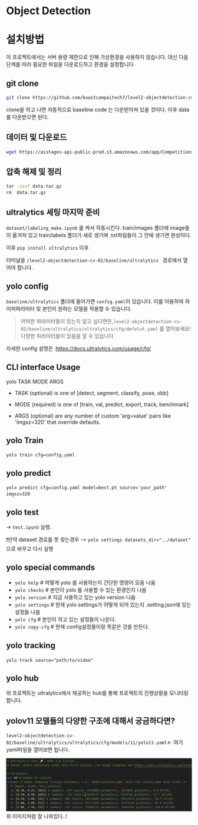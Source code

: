 # Object Detection 

# 설치방법

이 프로젝트에서는 서버 용량 제한으로 인해 가상환경을 사용하지 않습니다. 대신 다음 단계를 따라 필요한 파일을 다운로드하고 환경을 설정합니다

## git clone
```bash
git clone https://github.com/boostcampaitech7/level2-objectdetection-cv-02.git
```
clone을 하고 나면 자동적으로 baseline code 는 다운받아져 있을 것이다. 이후 data를 다운받으면 된다.


## 데이터 및 다운로드
```bash
wget https://aistages-api-public-prod.s3.amazonaws.com/app/Competitions/000325/data/data.tar.gz

```
## 압축 해제 및 정리
```bash
tar -zxvf data.tar.gz
rm  data.tar.gz
```

## ultralytics 세팅 마지막 준비
`dataset/labeling_make.ipynb` 를 켜서 작동시킨다.
train/images 폴더에 image들이 옮겨져 있고
train/labels 폴더가 새로 생기며 .txt파일들이 그 안에 생기면 완성이다.

이후 
`pip install ultralytics` 이후

터미널을 `/level2-objectdetection-cv-02/baseline/ultralytics ` 경로에서 열어야 합니다.

## yolo config
`baseline/ultralytics` 폴더에 들어가면 `config.yaml`이 있습니다. 이를 이용하여 하이퍼파라미터 및 본인이 원하는 모델을 적용할 수 있습니다.

> 어떠한 파라미터들이 있는지 알고 싶다면은,`level2-objectdetection-cv-02/baseline/ultralytics/ultralytics/cfg/defalut.yaml`  를 열어보세요! 다양한 파라미터들이 있음을 알 수 있습니다

자세한 config 설명은 :https://docs.ultralytics.com/usage/cfg/

## CLI interface Usage
yolo TASK MODE ARGS

- TASK (optional) is one of [detect, segment, classify, pose, obb]

- MODE (required) is one of [train, val, predict, export, track, benchmark]

- ARGS (optional) are any number of custom 'arg=value' pairs like 'imgsz=320' that override defaults.

## yolo Train
`yolo train cfg=config.yaml` 

## yolo predict
`yolo predict cfg=config.yaml model=best.pt source='your_path' imgsz=320`

## yolo test
-> `test.ipynb` 실행.

❗만약 dataset 경로를 못 찾는경우 
-> `yolo settings datasets_dir="../dataset"` 으로 바꾸고 다시 실행


## yolo special commands
- `yolo help`   # 어떻게 yolo 를 사용하는지 간단한 명령어 모음 나옴
- `yolo checks` # 본인이 yolo 를 사용할 수 있는 환경인지 나옴
- `yolo version` # 지금 사용하고 있는 yolo version 나옴
- `yolo settings` # 현재 yolo settings가 어떻게 되어 있는지 .setting.json에 있는 설정들 나옴
- `yolo cfg` # 본인이 하고 있는 설정들이 나온다.
- `yolo copy-cfg` # 현재 config설정들이랑 똑같은 것을 만든다.

## yolo tracking
`yolo track source="path/to/video"`

## yolo hub
위 프로젝트는 ultralytics에서 제공하는 hub를 통해 프로젝트의 진행상황을 모니터링 합니다. 

## yolov11 모델들의 다양한 구조에 대해서 궁금하다면?
`level2-objectdetection-cv-02/baseline/ultralytics/ultralytics/cfg/models/11/yolo11.yaml`<- 여기 yaml파일을 열어보면 됩니다.

![alt text](image.png) 
위 이미지처럼 잘 나와있다..!